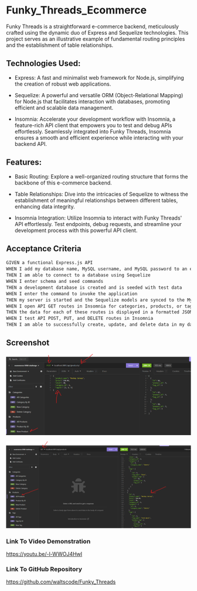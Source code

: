 # Funky_Threads_Ecommerce

Funky Threads is a straightforward e-commerce backend, meticulously crafted using the dynamic duo of Express and Sequelize technologies. This project serves as an illustrative example of fundamental routing principles and the establishment of table relationships.

## Technologies Used:

* Express: A fast and minimalist web framework for Node.js, simplifying the creation of robust web applications.

* Sequelize: A powerful and versatile ORM (Object-Relational Mapping) for Node.js that facilitates interaction with databases, promoting efficient and scalable data management.

* Insomnia: Accelerate your development workflow with Insomnia, a feature-rich API client that empowers you to test and debug APIs effortlessly. Seamlessly integrated into Funky Threads, Insomnia ensures a smooth and efficient experience while interacting with your backend API.

## Features:

* Basic Routing: Explore a well-organized routing structure that forms the backbone of this e-commerce backend.

* Table Relationships: Dive into the intricacies of Sequelize to witness the establishment of meaningful relationships between different tables, enhancing data integrity.

* Insomnia Integration: Utilize Insomnia to interact with Funky Threads' API effortlessly. Test endpoints, debug requests, and streamline your development process with this powerful API client.


## Acceptance Criteria

```md
GIVEN a functional Express.js API
WHEN I add my database name, MySQL username, and MySQL password to an environment variable file
THEN I am able to connect to a database using Sequelize
WHEN I enter schema and seed commands
THEN a development database is created and is seeded with test data
WHEN I enter the command to invoke the application
THEN my server is started and the Sequelize models are synced to the MySQL database
WHEN I open API GET routes in Insomnia for categories, products, or tags
THEN the data for each of these routes is displayed in a formatted JSON
WHEN I test API POST, PUT, and DELETE routes in Insomnia
THEN I am able to successfully create, update, and delete data in my database
```

## Screenshot

![alt text](image.png)

![alt text](image-1.png)


### Link To Video Demonstration

https://youtu.be/-l-WWOJ4HwI 


### Link To GitHub Repository

https://github.com/waltscode/Funky_Threads  